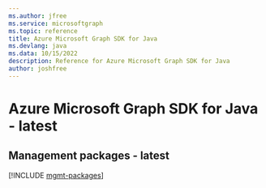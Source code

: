 ```yaml
---
ms.author: jfree
ms.service: microsoftgraph
ms.topic: reference
title: Azure Microsoft Graph SDK for Java
ms.devlang: java
ms.data: 10/15/2022
description: Reference for Azure Microsoft Graph SDK for Java
author: joshfree
---
```

# Azure Microsoft Graph SDK for Java - latest

## Management packages - latest
[!INCLUDE [mgmt-packages](microsoft-graph-mgmt-index.md)]